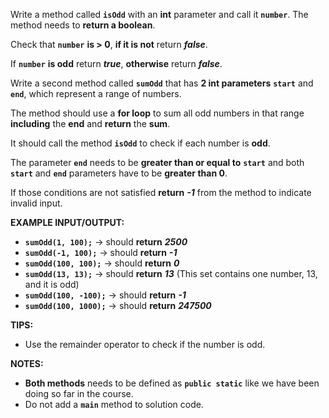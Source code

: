 Write a method called **`isOdd`** with an **int** parameter and call it **`number`**. The method needs to **return a boolean**.

Check that **`number`** **is > 0**, **if it is not** return **_false_**.

If **`number`** **is odd** return **_true_**, **otherwise** return **_false_**.

Write a second method called **`sumOdd`** that has **2 int parameters** **`start`** and **`end`**, which represent a range of numbers.

The method should use a **for loop** to sum all odd numbers in that range **including** the **end** and **return** the **sum**.

It should call the method **`isOdd`** to check if each number is **odd**.

The parameter **`end`** needs to be **greater than or equal to** **`start`** and both **`start`** and **`end`** parameters have to be **greater than 0**.

If those conditions are not satisfied **return** **_-1_** from the method to indicate invalid input. 

**EXAMPLE INPUT/OUTPUT:**

* **`sumOdd(1, 100);`** → should **return** **_2500_**
* **`sumOdd(-1, 100);`** → should **return** **_-1_**
* **`sumOdd(100, 100);`** → should **return** **_0_**
* **`sumOdd(13, 13);`** → should **return** **_13_** (This set contains one number, 13, and it is odd)
* **`sumOdd(100, -100);`** → should **return** **_-1_**
* **`sumOdd(100, 1000);`** → should **return** **_247500_**

**TIPS:**

* Use the remainder operator to check if the number is odd.

**NOTES:**

* **Both methods** needs to be defined as **`public static`** like we have been doing so far in the course.
* Do not add a **`main`** method to solution code.
